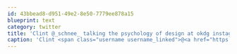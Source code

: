 ```yaml
---
id: 43bbead8-d951-49e2-8e50-7779ee878a15
blueprint: text
category: twitter
title: 'Clint @_schnee_ talking the psychology of design at okdg instagram.com/p/bAk8yokg_S/'
caption: 'Clint <span class="username username_linked">@<a href="https://twitter.com/_schnee_" title="Clint❄️">_schnee_</a></span> talking the psychology of design at okdg <a href="http://instagram.com/p/bAk8yokg_S/" title="http://instagram.com/p/bAk8yokg_S/" class="link link_untco">instagram.com/p/bAk8yokg_S/</a>'
---
```

